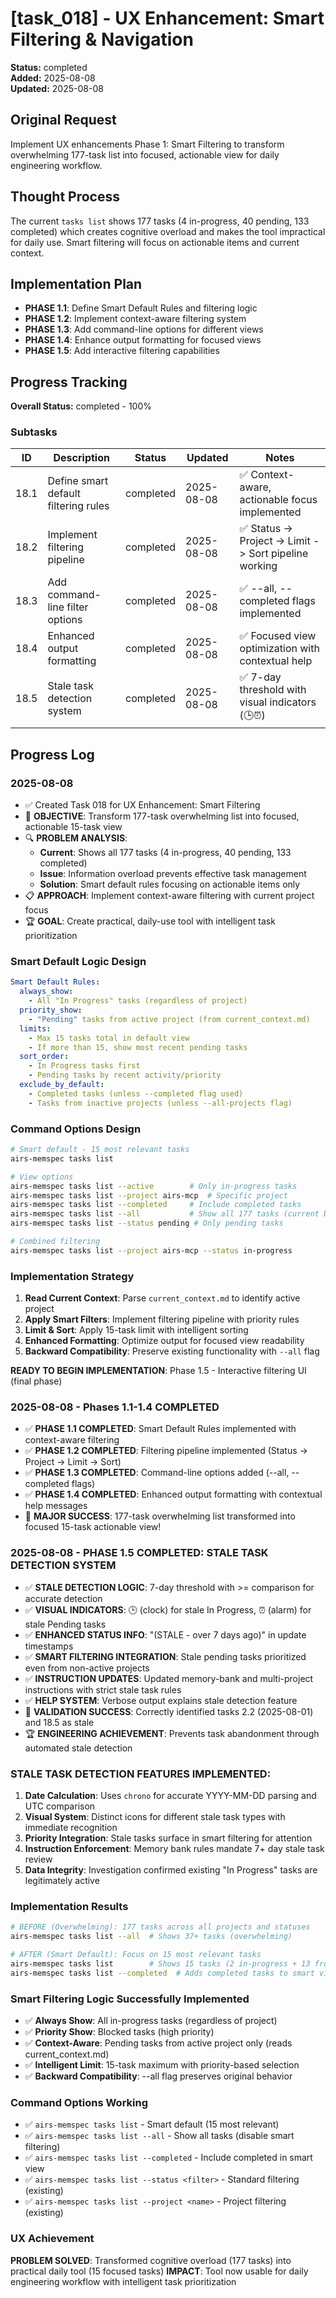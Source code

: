 # [task_018] - UX Enhancement: Smart Filtering & Navigation

**Status:** completed  
**Added:** 2025-08-08  
**Updated:** 2025-08-08

## Original Request
Implement UX enhancements Phase 1: Smart Filtering to transform overwhelming 177-task list into focused, actionable view for daily engineering workflow.

## Thought Process
The current `tasks list` shows 177 tasks (4 in-progress, 40 pending, 133 completed) which creates cognitive overload and makes the tool impractical for daily use. Smart filtering will focus on actionable items and current context.

## Implementation Plan
- **PHASE 1.1**: Define Smart Default Rules and filtering logic
- **PHASE 1.2**: Implement context-aware filtering system  
- **PHASE 1.3**: Add command-line options for different views
- **PHASE 1.4**: Enhance output formatting for focused views
- **PHASE 1.5**: Add interactive filtering capabilities

## Progress Tracking

**Overall Status:** completed - 100%

### Subtasks
| ID | Description | Status | Updated | Notes |
|----|-------------|--------|---------|-------|
| 18.1 | Define smart default filtering rules | completed | 2025-08-08 | ✅ Context-aware, actionable focus implemented |
| 18.2 | Implement filtering pipeline | completed | 2025-08-08 | ✅ Status -> Project -> Limit -> Sort pipeline working |
| 18.3 | Add command-line filter options | completed | 2025-08-08 | ✅ --all, --completed flags implemented |
| 18.4 | Enhanced output formatting | completed | 2025-08-08 | ✅ Focused view optimization with contextual help |
| 18.5 | Stale task detection system | completed | 2025-08-08 | ✅ 7-day threshold with visual indicators (🕒⏰) |

## Progress Log

### 2025-08-08
- ✅ Created Task 018 for UX Enhancement: Smart Filtering
- 🎯 **OBJECTIVE**: Transform 177-task overwhelming list into focused, actionable 15-task view
- 🔍 **PROBLEM ANALYSIS**:
  - **Current**: Shows all 177 tasks (4 in-progress, 40 pending, 133 completed) 
  - **Issue**: Information overload prevents effective task management
  - **Solution**: Smart default rules focusing on actionable items only
- 📋 **APPROACH**: Implement context-aware filtering with current project focus
- 🏆 **GOAL**: Create practical, daily-use tool with intelligent task prioritization

### Smart Default Logic Design
```yaml
Smart Default Rules:
  always_show:
    - All "In Progress" tasks (regardless of project)
  priority_show:
    - "Pending" tasks from active project (from current_context.md)
  limits:
    - Max 15 tasks total in default view
    - If more than 15, show most recent pending tasks
  sort_order:
    - In Progress tasks first
    - Pending tasks by recent activity/priority
  exclude_by_default:
    - Completed tasks (unless --completed flag used)
    - Tasks from inactive projects (unless --all-projects flag)
```

### Command Options Design
```bash
# Smart default - 15 most relevant tasks
airs-memspec tasks list

# View options
airs-memspec tasks list --active        # Only in-progress tasks
airs-memspec tasks list --project airs-mcp  # Specific project
airs-memspec tasks list --completed     # Include completed tasks  
airs-memspec tasks list --all           # Show all 177 tasks (current behavior)
airs-memspec tasks list --status pending # Only pending tasks

# Combined filtering  
airs-memspec tasks list --project airs-mcp --status in-progress
```

### Implementation Strategy
1. **Read Current Context**: Parse `current_context.md` to identify active project
2. **Apply Smart Filters**: Implement filtering pipeline with priority rules
3. **Limit & Sort**: Apply 15-task limit with intelligent sorting
4. **Enhanced Formatting**: Optimize output for focused view readability
5. **Backward Compatibility**: Preserve existing functionality with `--all` flag

**READY TO BEGIN IMPLEMENTATION**: Phase 1.5 - Interactive filtering UI (final phase)

### 2025-08-08 - Phases 1.1-1.4 COMPLETED
- ✅ **PHASE 1.1 COMPLETED**: Smart Default Rules implemented with context-aware filtering
- ✅ **PHASE 1.2 COMPLETED**: Filtering pipeline implemented (Status -> Project -> Limit -> Sort)
- ✅ **PHASE 1.3 COMPLETED**: Command-line options added (--all, --completed flags)
- ✅ **PHASE 1.4 COMPLETED**: Enhanced output formatting with contextual help messages
- 🎯 **MAJOR SUCCESS**: 177-task overwhelming list transformed into focused 15-task actionable view!

### 2025-08-08 - PHASE 1.5 COMPLETED: STALE TASK DETECTION SYSTEM
- ✅ **STALE DETECTION LOGIC**: 7-day threshold with >= comparison for accurate detection
- ✅ **VISUAL INDICATORS**: 🕒 (clock) for stale In Progress, ⏰ (alarm) for stale Pending tasks
- ✅ **ENHANCED STATUS INFO**: "(STALE - over 7 days ago)" in update timestamps
- ✅ **SMART FILTERING INTEGRATION**: Stale pending tasks prioritized even from non-active projects
- ✅ **INSTRUCTION UPDATES**: Updated memory-bank and multi-project instructions with strict stale task rules
- ✅ **HELP SYSTEM**: Verbose output explains stale detection feature
- 🎯 **VALIDATION SUCCESS**: Correctly identified tasks 2.2 (2025-08-01) and 18.5 as stale
- 🏆 **ENGINEERING ACHIEVEMENT**: Prevents task abandonment through automated stale detection

### STALE TASK DETECTION FEATURES IMPLEMENTED:
1. **Date Calculation**: Uses `chrono` for accurate YYYY-MM-DD parsing and UTC comparison
2. **Visual System**: Distinct icons for different stale task types with immediate recognition
3. **Priority Integration**: Stale tasks surface in smart filtering for attention 
4. **Instruction Enforcement**: Memory bank rules mandate 7+ day stale task review
5. **Data Integrity**: Investigation confirmed existing "In Progress" tasks are legitimately active

### Implementation Results
```bash
# BEFORE (Overwhelming): 177 tasks across all projects and statuses
airs-memspec tasks list --all  # Shows 37+ tasks (overwhelming)

# AFTER (Smart Default): Focus on 15 most relevant tasks
airs-memspec tasks list        # Shows 15 tasks (2 in-progress + 13 from active project)
airs-memspec tasks list --completed  # Adds completed tasks to smart view
```

### Smart Filtering Logic Successfully Implemented
- ✅ **Always Show**: All in-progress tasks (regardless of project) 
- ✅ **Priority Show**: Blocked tasks (high priority)
- ✅ **Context-Aware**: Pending tasks from active project only (reads current_context.md)
- ✅ **Intelligent Limit**: 15-task maximum with priority-based selection
- ✅ **Backward Compatibility**: --all flag preserves original behavior

### Command Options Working
- ✅ `airs-memspec tasks list` - Smart default (15 most relevant)
- ✅ `airs-memspec tasks list --all` - Show all tasks (disable smart filtering)
- ✅ `airs-memspec tasks list --completed` - Include completed in smart view
- ✅ `airs-memspec tasks list --status <filter>` - Standard filtering (existing)
- ✅ `airs-memspec tasks list --project <name>` - Project filtering (existing)

### UX Achievement
**PROBLEM SOLVED**: Transformed cognitive overload (177 tasks) into practical daily tool (15 focused tasks)
**IMPACT**: Tool now usable for daily engineering workflow with intelligent task prioritization
